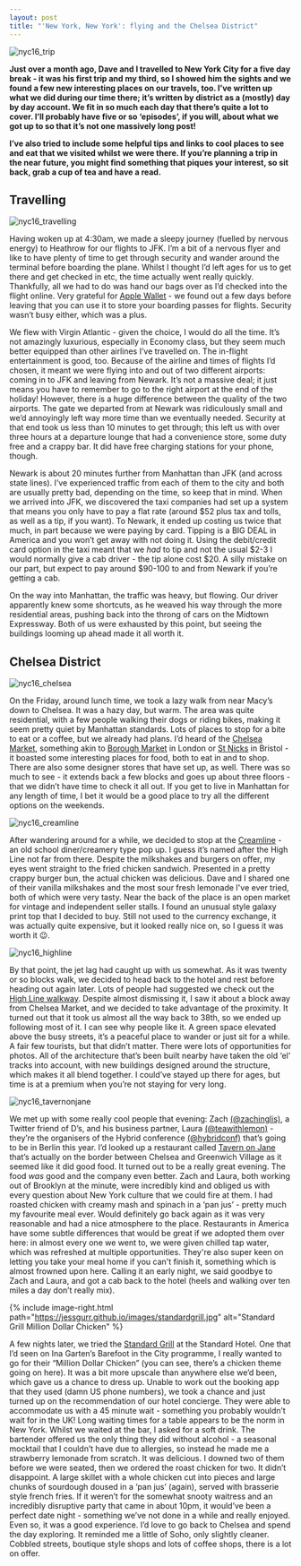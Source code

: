 ```yaml
---
layout: post
title: "'New York, New York': flying and the Chelsea District"
---
```


![nyc16_trip](https://jessgurr.github.io/images/nyc2016.jpg)

**Just over a month ago, Dave and I travelled to New York City for a five day break - it was his first trip and my third, so I showed him the sights and we found a few new interesting places on our travels, too. I’ve written up what we did during our time there; it’s written by district as a (mostly) day by day account. We fit in so much each day that there’s quite a lot to cover. I’ll probably have five or so ‘episodes’, if you will, about what we got up to so that it’s not one massively long post!** 

**I’ve also tried to include some helpful tips and links to cool places to see and eat that we visited whilst we were there. If you’re planning a trip in the near future, you might find something that piques your interest, so sit back, grab a cup of tea and have a read.**

<!--more-->

## Travelling

![nyc16_travelling](https://jessgurr.github.io/images/nyc2016_travelling.jpg)

Having woken up at 4:30am, we made a sleepy journey (fuelled by nervous energy) to Heathrow for our flights to JFK. I’m a bit of a nervous flyer and like to have plenty of time to get through security and wander around the terminal before boarding the plane. Whilst I thought I’d left ages for us to get there and get checked in etc, the time actually went really quickly. Thankfully, all we had to do was hand our bags over as I’d checked into the flight online. Very grateful for [Apple Wallet](http://www.macworld.co.uk/how-to/apple/how-to-use-apple-wallet-passbook-pay-with-iphone-3616747/) - we found out a few days before leaving that you can use it to store your boarding passes for flights. Security wasn’t busy either, which was a plus.  

We flew with Virgin Atlantic - given the choice, I would do all the time. It’s not amazingly luxurious, especially in Economy class, but they seem much better equipped than other airlines I’ve travelled on. The in-flight entertainment is good, too. Because of the airline and times of flights I’d chosen, it meant we were flying into and out of two different airports: coming in to JFK and leaving from Newark. It’s not a massive deal; it just means you have to remember to go to the right airport at the end of the holiday! However, there is a huge difference between the quality of the two airports. The gate we departed from at Newark was ridiculously small and we’d annoyingly left way more time than we eventually needed. Security at that end took us less than 10 minutes to get through; this left us with over three hours at a departure lounge that had a convenience store, some duty free and a crappy bar. It did have free charging stations for your phone, though.

Newark is about 20 minutes further from Manhattan than JFK (and across state lines). I’ve experienced traffic from each of them to the city and both are usually pretty bad, depending on the time, so keep that in mind. When we arrived into JFK, we discovered the taxi companies had set up a system that means you only have to pay a flat rate (around $52 plus tax and tolls, as well as a tip, if you want). To Newark, it ended up costing us twice that much, in part because we were paying by card. Tipping is a BIG DEAL in America and you won’t get away with not doing it. Using the debit/credit card option in the taxi meant that we *had* to tip and not the usual $2-3 I would normally give a cab driver - the tip alone cost $20. A silly mistake on our part, but expect to pay around $90-100 to and from Newark if you’re getting a cab. 

On the way into Manhattan, the traffic was heavy, but flowing. Our driver apparently knew some shortcuts, as he weaved his way through the more residential areas, pushing back into the throng of cars on the Midtown Expressway. Both of us were exhausted by this point, but seeing the buildings looming up ahead made it all worth it. 


## Chelsea District

![nyc16_chelsea](https://jessgurr.github.io/images/nyc2016.jpg)

On the Friday, around lunch time, we took a lazy walk from near Macy’s down to Chelsea. It was a hazy day, but warm. The area was quite residential, with a few people walking their dogs or riding bikes, making it seem pretty quiet by Manhattan standards. Lots of places to stop for a bite to eat or a coffee, but we already had plans. I’d heard of the [Chelsea Market](http://www.chelseamarket.com/), something akin to [Borough Market](http://boroughmarket.org.uk/) in London or [St Nicks](http://www2.bristol.gov.uk/nav/st-nicholas-markets) in Bristol - it boasted some interesting places for food, both to eat in and to shop. There are also some designer stores that have set up, as well. There was so much to see - it extends back a few blocks and goes up about three floors - that we didn’t have time to check it all out. If you get to live in Manhattan for any length of time, I bet it would be a good place to try all the different options on the weekends.

![nyc16_creamline](https://jessgurr.github.io/images/nyc2016.jpg)

After wandering around for a while, we decided to stop at the [Creamline](http://www.creamlinenyc.com/) - an old school diner/creamery type pop up. I guess it’s named after the High Line not far from there. Despite the milkshakes and burgers on offer, my eyes went straight to the fried chicken sandwich. Presented in a pretty crappy burger bun, the actual chicken was delicious. Dave and I shared one of their vanilla milkshakes and the most sour fresh lemonade I've ever tried, both of which were very tasty. Near the back of the place is an open market for vintage and independent seller stalls. I found an unusual style galaxy print top that I decided to buy. Still not used to the currency exchange, it was actually quite expensive, but it looked really nice on, so I guess it was worth it :wink:.

![nyc16_highline](https://jessgurr.github.io/images/nyc2016.jpg)

By that point, the jet lag had caught up with us somewhat. As it was twenty or so blocks walk, we decided to head back to the hotel and rest before heading out again later. Lots of people had suggested we check out the [High Line walkway](http://www.thehighline.org/). Despite almost dismissing it, I saw it about a block away from Chelsea Market, and we decided to take advantage of the proximity. It turned out that it took us almost all the way back to 38th, so we ended up following most of it. I can see why people like it. A green space elevated above the busy streets, it’s a peaceful place to wander or just sit for a while. A fair few tourists, but that didn’t matter. There were lots of opportunities for photos. All of the architecture that’s been built nearby have taken the old ‘el’ tracks into account, with new buildings designed around the structure, which makes it all blend together. I could’ve stayed up there for ages, but time is at a premium when you’re not staying for very long. 

![nyc16_tavernonjane](https://jessgurr.github.io/images/nyc2016.jpg)

We met up with some really cool people that evening: Zach [(@zachinglis)](https://twitter.com/zachinglis), a Twitter friend of D’s, and his business partner, Laura [(@teawithlemon)](https://twitter.com/teawithlemon) - they’re the organisers of the Hybrid conference [(@hybridconf)](http://www.twitter.com/hybridconf) that’s going to be in Berlin this year. I’d looked up a restaurant called [Tavern on Jane](http://tavernonjane.com/) that’s actually on the border between Chelsea and Greenwich Village as it seemed like it did good food. It turned out to be a really great evening. The food *was* good and the company even better. Zach and Laura, both working out of Brooklyn at the minute, were incredibly kind and obliged us with every question about New York culture that we could fire at them. I had roasted chicken with creamy mash and spinach in a ‘pan jus’ - pretty much my favourite meal ever. Would definitely go back again as it was very reasonable and had a nice atmosphere to the place. Restaurants in America have some subtle differences that would be great if we adopted them over here: in almost every one we went to, we were given chilled tap water, which was refreshed at multiple opportunities. They're also super keen on letting you take your meal home if you can't finish it, something which is almost frowned upon here. Calling it an early night, we said goodbye to Zach and Laura, and got a cab back to the hotel (heels and walking over ten miles a day don’t really mix). 


{% include image-right.html path="https://jessgurr.github.io/images/standardgrill.jpg" alt="Standard Grill Million Dollar Chicken" %}

A few nights later, we tried the [Standard Grill](http://www.thestandardgrill.com/) at the Standard Hotel. One that I’d seen on Ina Garten’s Barefoot in the City programme, I really wanted to go for their “Million Dollar Chicken” (you can see, there’s a chicken theme going on here). It was a bit more upscale than anywhere else we’d been, which gave us a chance to dress up. Unable to work out the booking app that they used (damn US phone numbers), we took a chance and just turned up on the recommendation of our hotel concierge. They were able to accommodate us with a 45 minute wait - something you probably wouldn’t wait for in the UK! Long waiting times for a table appears to be the norm in New York. Whilst we waited at the bar, I asked for a soft drink. The bartender offered us the only thing they did without alcohol - a seasonal mocktail that I couldn’t have due to allergies, so instead he made me a strawberry lemonade from scratch. It was delicious. I downed two of them before we were seated, then we ordered the roast chicken for two. It didn’t disappoint. A large skillet with a whole chicken cut into pieces and large chunks of sourdough doused in a ‘pan jus’ (again), served with brasserie style french fries. If it weren’t for the somewhat snooty waitress and an incredibly disruptive party that came in about 10pm, it would’ve been a perfect date night - something we’ve not done in a while and really enjoyed. Even so, it was a good experience. I’d love to go back to Chelsea and spend the day exploring. It reminded me a little of Soho, only slightly cleaner. Cobbled streets, boutique style shops and lots of coffee shops, there is a lot on offer.

